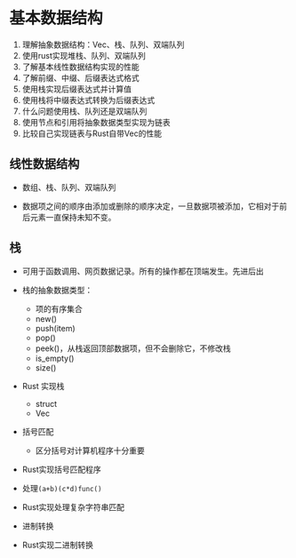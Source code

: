 # 基本数据结构

1. 理解抽象数据结构：Vec、栈、队列、双端队列
2. 使用rust实现堆栈、队列、双端队列
3. 了解基本线性数据结构实现的性能
4. 了解前缀、中缀、后缀表达式格式
5. 使用栈实现后缀表达式并计算值
6. 使用栈将中缀表达式转换为后缀表达式
7. 什么问题使用栈、队列还是双端队列
8. 使用节点和引用将抽象数据类型实现为链表
9. 比较自己实现链表与Rust自带Vec的性能

## 线性数据结构

- 数组、栈、队列、双端队列

- 数据项之间的顺序由添加或删除的顺序决定，一旦数据项被添加，它相对于前后元素一直保持未知不变。

## 栈

- 可用于函数调用、网页数据记录。所有的操作都在顶端发生。先进后出

- 栈的抽象数据类型：
  - 项的有序集合
  - new()
  - push(item)
  - pop()
  - peek()，从栈返回顶部数据项，但不会删除它，不修改栈
  - is_empty()
  - size()

- Rust 实现栈
  - struct
  - Vec

- 括号匹配
  - 区分括号对计算机程序十分重要

- Rust实现括号匹配程序

- 处理`(a+b)(c*d)func()`

- Rust实现处理复杂字符串匹配

- 进制转换

- Rust实现二进制转换
